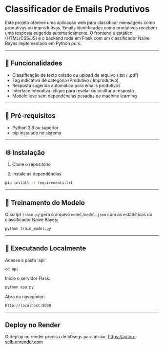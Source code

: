 # Classificador de Emails Produtivos

Este projeto oferece uma aplicação web para classificar mensagens como produtivas ou improdutivas. Emails identificados como produtivos recebem uma resposta sugerida automaticamente. O frontend é estático (HTML/CSS/JS) e o backend roda em Flask com um classificador Naive Bayes implementado em Python puro.

---

## 🚀 Funcionalidades

- Classificação de texto colado ou upload de arquivo (.txt / .pdf)  
- Tag indicativa de categoria (Produtivo / Improdutivo)  
- Resposta sugerida automática para emails produtivos  
- Interface interativa: clique para revelar ou ocultar a resposta  
- Modelo leve sem dependências pesadas de machine learning  

---



## 🔧 Pré-requisitos

- Python 3.8 ou superior  
- pip instalado no sistema  

---

## ⚙️ Instalação

1. Clone o repositório  

2. Instale as dependências  
```bash
pip install -r requirements.txt
```

---

## 🧠 Treinamento do Modelo

O script `train.py` gera o arquivo `model/model.json` com as estatísticas do classificador Naive Bayes:

```bash
python train_model.py
```

---

## 🧪 Executando Localmente

Acesse a pasta 'api'

```
cd api
```
Inicie o servidor Flask:

```bash
python app.py
```

Abra no navegador:

```
http://localhost:5000
```
---
## Deploy no Render

O deploy no render precisa de 50segs para iniciar. 
https://autou-vclb.onrender.com

